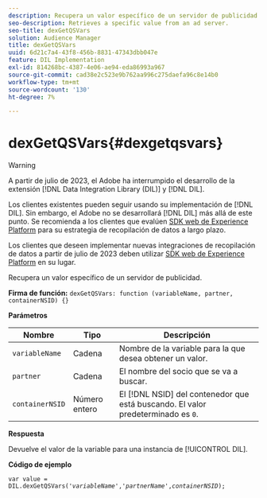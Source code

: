 ```yaml
---
description: Recupera un valor específico de un servidor de publicidad.
seo-description: Retrieves a specific value from an ad server.
seo-title: dexGetQSVars
solution: Audience Manager
title: dexGetQSVars
uuid: 6d21c7a4-43f8-456b-8831-47343dbb047e
feature: DIL Implementation
exl-id: 814268bc-4387-4e06-ae94-eda86993a967
source-git-commit: cad38e2c523e9b762aa996c275daefa96c8e14b0
workflow-type: tm+mt
source-wordcount: '130'
ht-degree: 7%

---
```


# dexGetQSVars{#dexgetqsvars}

>[!WARNING]
>
>A partir de julio de 2023, el Adobe ha interrumpido el desarrollo de la extensión [!DNL Data Integration Library (DIL)] y [!DNL DIL].
>
>Los clientes existentes pueden seguir usando su implementación de [!DNL DIL]. Sin embargo, el Adobe no se desarrollará [!DNL DIL] más allá de este punto. Se recomienda a los clientes que evalúen [SDK web de Experience Platform](https://experienceleague.adobe.com/docs/experience-platform/edge/home.html?lang=es) para su estrategia de recopilación de datos a largo plazo.
>
>Los clientes que deseen implementar nuevas integraciones de recopilación de datos a partir de julio de 2023 deben utilizar [SDK web de Experience Platform](https://experienceleague.adobe.com/docs/experience-platform/edge/home.html?lang=es) en su lugar.

Recupera un valor específico de un servidor de publicidad.

**Firma de función:** `dexGetQSVars: function (variableName, partner, containerNSID) {}`

<!-- 

r_dil_get_dexqsvars.xml

 -->

**Parámetros**

| Nombre | Tipo | Descripción |
|---|---|---|
| `variableName` | Cadena | Nombre de la variable para la que desea obtener un valor. |
| `partner` | Cadena | El nombre del socio que se va a buscar. |
| `containerNSID` | Número entero | El [!DNL NSID] del contenedor que está buscando. El valor predeterminado es `0`. |

**Respuesta**

Devuelve el valor de la variable para una instancia de [!UICONTROL DIL].

**Código de ejemplo**

<pre class="java"><code>var value = DIL.dexGetQSVars('<i>variableName</i>','<i>partnerName</i>',<i>containerNSID</i>);</code></pre>
